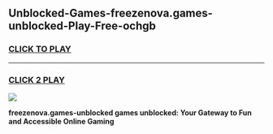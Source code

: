 
## Unblocked-Games-freezenova.games-unblocked-Play-Free-ochgb
<h3>
<a href="https://premium76.site?title=freezenova.games-unblocked&ref=18A1">CLICK TO PLAY</a></h3>
<hr>

<h3>
<a href="https://premium76.site?title=freezenova.games-unblocked&ref=18A1">CLICK 2 PLAY</a>
  
</h3>

<a href="https://premium76.site?title=freezenova.games-unblocked&ref=18A1"><img src="https://clearcache.store/games.png"></a>


**freezenova.games-unblocked games unblocked: Your Gateway to Fun and Accessible Online Gaming**
